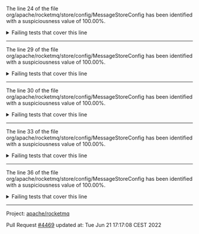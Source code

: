 The line 24 of the file org/apache/rocketmq/store/config/MessageStoreConfig has been identified with a suspiciousness value of 100.00%.

<details>
     <summary>Failing tests that cover this line</summary>

- `org.apache.rocketmq.store.MultiDispatchTest#updateMultiQueueOffset`
- `org.apache.rocketmq.store.MultiDispatchTest#queueKey`
- `org.apache.rocketmq.store.MultiPathMappedFileQueueTest#testFullStorePath`
- `org.apache.rocketmq.store.DefaultMessageStoreCleanFilesTest#testDeleteExpiredFilesBySpaceFull`
- `org.apache.rocketmq.store.MultiPathMappedFileQueueTest#testGetLastMappedFile`
- `org.apache.rocketmq.store.MultiPathMappedFileQueueTest#testLoadReadOnlyMappedFiles`
- `org.apache.rocketmq.store.MultiDispatchTest#wrapMultiDispatch`
- `org.apache.rocketmq.store.DefaultMessageStoreCleanFilesTest#testDeleteExpiredFilesByTimeUp`
- `org.apache.rocketmq.store.MultiPathMappedFileQueueTest#testUpdatePathsOnline`
- `org.apache.rocketmq.store.DefaultMessageStoreCleanFilesTest#testIsSpaceFullFunctionFull2Empty`
- `org.apache.rocketmq.store.DefaultMessageStoreCleanFilesTest#testDeleteExpiredFilesManually`
- `org.apache.rocketmq.store.DefaultMessageStoreCleanFilesTest#testDeleteFilesImmediatelyBySpaceFull`
- `org.apache.rocketmq.store.DefaultMessageStoreShutDownTest#testDispatchBehindWhenShutdown`
</details>

***

The line 29 of the file org/apache/rocketmq/store/config/MessageStoreConfig has been identified with a suspiciousness value of 100.00%.

<details>
     <summary>Failing tests that cover this line</summary>

- `org.apache.rocketmq.store.MultiDispatchTest#updateMultiQueueOffset`
- `org.apache.rocketmq.store.MultiDispatchTest#queueKey`
- `org.apache.rocketmq.store.MultiPathMappedFileQueueTest#testFullStorePath`
- `org.apache.rocketmq.store.DefaultMessageStoreCleanFilesTest#testDeleteExpiredFilesBySpaceFull`
- `org.apache.rocketmq.store.MultiPathMappedFileQueueTest#testGetLastMappedFile`
- `org.apache.rocketmq.store.MultiPathMappedFileQueueTest#testLoadReadOnlyMappedFiles`
- `org.apache.rocketmq.store.MultiDispatchTest#wrapMultiDispatch`
- `org.apache.rocketmq.store.DefaultMessageStoreCleanFilesTest#testDeleteExpiredFilesByTimeUp`
- `org.apache.rocketmq.store.MultiPathMappedFileQueueTest#testUpdatePathsOnline`
- `org.apache.rocketmq.store.DefaultMessageStoreCleanFilesTest#testIsSpaceFullFunctionFull2Empty`
- `org.apache.rocketmq.store.DefaultMessageStoreCleanFilesTest#testDeleteExpiredFilesManually`
- `org.apache.rocketmq.store.DefaultMessageStoreCleanFilesTest#testDeleteFilesImmediatelyBySpaceFull`
- `org.apache.rocketmq.store.DefaultMessageStoreShutDownTest#testDispatchBehindWhenShutdown`
</details>

***

The line 30 of the file org/apache/rocketmq/store/config/MessageStoreConfig has been identified with a suspiciousness value of 100.00%.

<details>
     <summary>Failing tests that cover this line</summary>

- `org.apache.rocketmq.store.MultiDispatchTest#updateMultiQueueOffset`
- `org.apache.rocketmq.store.MultiDispatchTest#queueKey`
- `org.apache.rocketmq.store.MultiPathMappedFileQueueTest#testFullStorePath`
- `org.apache.rocketmq.store.DefaultMessageStoreCleanFilesTest#testDeleteExpiredFilesBySpaceFull`
- `org.apache.rocketmq.store.MultiPathMappedFileQueueTest#testGetLastMappedFile`
- `org.apache.rocketmq.store.MultiPathMappedFileQueueTest#testLoadReadOnlyMappedFiles`
- `org.apache.rocketmq.store.MultiDispatchTest#wrapMultiDispatch`
- `org.apache.rocketmq.store.DefaultMessageStoreCleanFilesTest#testDeleteExpiredFilesByTimeUp`
- `org.apache.rocketmq.store.MultiPathMappedFileQueueTest#testUpdatePathsOnline`
- `org.apache.rocketmq.store.DefaultMessageStoreCleanFilesTest#testIsSpaceFullFunctionFull2Empty`
- `org.apache.rocketmq.store.DefaultMessageStoreCleanFilesTest#testDeleteExpiredFilesManually`
- `org.apache.rocketmq.store.DefaultMessageStoreCleanFilesTest#testDeleteFilesImmediatelyBySpaceFull`
- `org.apache.rocketmq.store.DefaultMessageStoreShutDownTest#testDispatchBehindWhenShutdown`
</details>

***

The line 33 of the file org/apache/rocketmq/store/config/MessageStoreConfig has been identified with a suspiciousness value of 100.00%.

<details>
     <summary>Failing tests that cover this line</summary>

- `org.apache.rocketmq.store.MultiDispatchTest#updateMultiQueueOffset`
- `org.apache.rocketmq.store.MultiDispatchTest#queueKey`
- `org.apache.rocketmq.store.MultiPathMappedFileQueueTest#testFullStorePath`
- `org.apache.rocketmq.store.DefaultMessageStoreCleanFilesTest#testDeleteExpiredFilesBySpaceFull`
- `org.apache.rocketmq.store.MultiPathMappedFileQueueTest#testGetLastMappedFile`
- `org.apache.rocketmq.store.MultiPathMappedFileQueueTest#testLoadReadOnlyMappedFiles`
- `org.apache.rocketmq.store.MultiDispatchTest#wrapMultiDispatch`
- `org.apache.rocketmq.store.DefaultMessageStoreCleanFilesTest#testDeleteExpiredFilesByTimeUp`
- `org.apache.rocketmq.store.MultiPathMappedFileQueueTest#testUpdatePathsOnline`
- `org.apache.rocketmq.store.DefaultMessageStoreCleanFilesTest#testIsSpaceFullFunctionFull2Empty`
- `org.apache.rocketmq.store.DefaultMessageStoreCleanFilesTest#testDeleteExpiredFilesManually`
- `org.apache.rocketmq.store.DefaultMessageStoreCleanFilesTest#testDeleteFilesImmediatelyBySpaceFull`
- `org.apache.rocketmq.store.DefaultMessageStoreShutDownTest#testDispatchBehindWhenShutdown`
</details>

***

The line 36 of the file org/apache/rocketmq/store/config/MessageStoreConfig has been identified with a suspiciousness value of 100.00%.

<details>
     <summary>Failing tests that cover this line</summary>

- `org.apache.rocketmq.store.MultiDispatchTest#updateMultiQueueOffset`
- `org.apache.rocketmq.store.MultiDispatchTest#queueKey`
- `org.apache.rocketmq.store.MultiPathMappedFileQueueTest#testFullStorePath`
- `org.apache.rocketmq.store.DefaultMessageStoreCleanFilesTest#testDeleteExpiredFilesBySpaceFull`
- `org.apache.rocketmq.store.MultiPathMappedFileQueueTest#testGetLastMappedFile`
- `org.apache.rocketmq.store.MultiPathMappedFileQueueTest#testLoadReadOnlyMappedFiles`
- `org.apache.rocketmq.store.MultiDispatchTest#wrapMultiDispatch`
- `org.apache.rocketmq.store.DefaultMessageStoreCleanFilesTest#testDeleteExpiredFilesByTimeUp`
- `org.apache.rocketmq.store.MultiPathMappedFileQueueTest#testUpdatePathsOnline`
- `org.apache.rocketmq.store.DefaultMessageStoreCleanFilesTest#testIsSpaceFullFunctionFull2Empty`
- `org.apache.rocketmq.store.DefaultMessageStoreCleanFilesTest#testDeleteExpiredFilesManually`
- `org.apache.rocketmq.store.DefaultMessageStoreCleanFilesTest#testDeleteFilesImmediatelyBySpaceFull`
- `org.apache.rocketmq.store.DefaultMessageStoreShutDownTest#testDispatchBehindWhenShutdown`
</details>

***

Project: [apache/rocketmq](https://github.com/apache/rocketmq)

Pull Request [#4469](https://github.com/apache/rocketmq/pull/4469) updated at: Tue Jun 21 17:17:08 CEST 2022